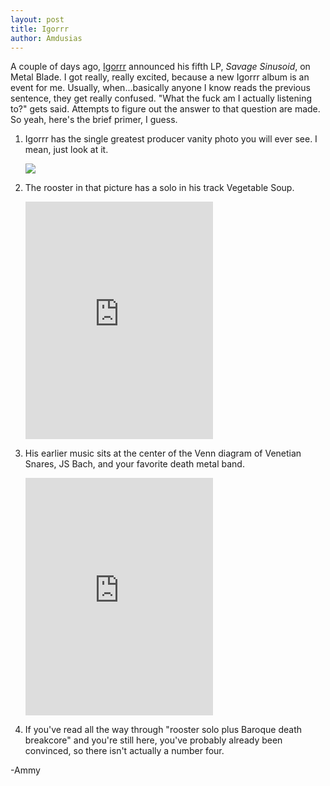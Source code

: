 ```yaml
---
layout: post
title: Igorrr
author: Amdusias
---
```


A couple of days ago, [Igorrr](http://igorrr.com/) announced his fifth LP, _Savage Sinusoid_, on Metal Blade. I got really, really excited, because a new Igorrr album is an event for me. Usually, when...basically anyone I know reads the previous sentence, they get really confused. "What the fuck am I actually listening to?" gets said. Attempts to figure out the answer to that question are made. So yeah, here's the brief primer, I guess.

1. Igorrr has the single greatest producer vanity photo you will ever see. I mean, just look at it.

   <img src="http://static.tvtropes.org/pmwiki/pub/images/98535977c314ef47eb29f5c9a8cec662.jpeg"/>

2. The rooster in that picture has a solo in his track Vegetable Soup.

   <iframe src="https://embed.spotify.com/?uri=spotify%3Atrack%3A6q5iDgq3qEUEMeqffMzPu8" width="300" height="380" frameborder="0" allowtransparency="true"></iframe>

3. His earlier music sits at the center of the Venn diagram of Venetian Snares, JS Bach, and your favorite death metal band.

   <iframe src="https://embed.spotify.com/?uri=spotify%3Atrack%3A3gLUaPawGwUaFCTV79Uwsy" width="300" height="380" frameborder="0" allowtransparency="true"></iframe>

4. If you've read all the way through "rooster solo plus Baroque death breakcore" and you're still here, you've probably already been convinced, so there isn't actually a number four.

-Ammy

